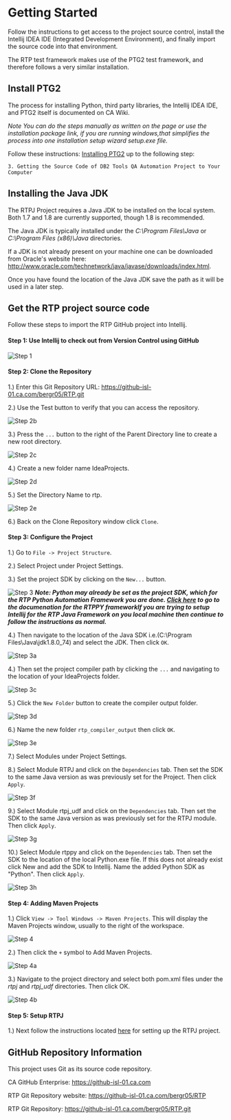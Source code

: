 # Getting Started

Follow the instructions to get access to the project source control, install the Intellij IDEA IDE (Integrated
Development Environment), and finally import the source code into that environment.

The RTP test framework makes use of the PTG2 test framework, and therefore follows a very similar installation.

## Install PTG2

The process for installing Python, third party libraries, the Intellij IDEA IDE, and PTG2 itself is documented on CA Wiki.

*Note You can do the steps manually as written on the page or use the installation package link, if you are running
windows,that simplifies the process into one installation setup wizard setup.exe file.*

Follow these instructions: [Installing PTG2](https://cawiki.ca.com/display/DB2QA/Installing+Development+Environment+for+DB2+Tools+Test+Automation+using+Python+and+PTG2#InstallingDevelopmentEnvironmentforDB2ToolsTestAutomationusingPythonandPTG2)
up to the following step:

    3. Getting the Source Code of DB2 Tools QA Automation Project to Your Computer

## Installing the Java JDK

The RTPJ Project requires a Java JDK to be installed on the local system.  Both 1.7 and 1.8 are currently supported,
though 1.8 is recommended.

The Java JDK is typically installed under the *C:\Program Files\Java* or *C:\Program Files (x86)\Java* directories.

If a JDK is not already present on your machine one can be downloaded from Oracle's website here: <http://www.oracle.com/technetwork/java/javase/downloads/index.html>.

Once you have found the location of the Java JDK save the path as it will be used in a later step.

## Get the RTP project source code

Follow these steps to import the RTP GitHub project into Intellij.

#### Step 1: Use Intellij to check out from Version Control using GitHub

![Step 1](/images/intellij-setup/intellij_splash.png)

#### Step 2: Clone the Repository
1.) Enter this Git Repository URL:  <https://github-isl-01.ca.com/bergr05/RTP.git>

2.) Use the Test button to verify that you can access the repository.

![Step 2b](/images/intellij-setup/clone_repo_test.PNG)

3.) Press the `...` button to the right of the Parent Directory line to create a new root directory.

![Step 2c](/images/intellij-setup/clone_repo_parent.PNG)

4.) Create a new folder name IdeaProjects.

![Step 2d](/images/intellij-setup/clone_repo_new_parent_directory.PNG)

5.) Set the Directory Name to rtp.

![Step 2e](/images/intellij-setup/clone_repo_dir.PNG)

6.) Back on the Clone Repository window click `Clone`.

#### Step 3: Configure the Project

1.) Go to `File -> Project Structure`.

2.) Select Project under Project Settings.

3.) Set the project SDK by clicking on the `New...` button.

![Step 3](/images/intellij-setup/set_project_sdk.PNG)
***Note: Python may already be set as the project SDK, which for the RTP Python Automation Framework you are done.
[Click here](/rtppy/introduction.md) to go to the documenation for the RTPPY frameworkIf you are trying to setup Intellij for the RTP Java
Framework on you local machine then continue to follow the instructions as normal.***

4.) Then navigate to the location of the Java SDK i.e.(C:\Program Files\Java\jdk1.8.0_74) and select the JDK.
Then click `OK`.

![Step 3a](/images/intellij-setup/set_jdk.PNG)

4.) Then set the project compiler path by clicking the `...` and navigating to the location of your IdeaProjects folder.

![Step 3c](/images/intellij-setup/set_compiler.png)

5.) Click the `New Folder` button to create the compiler output folder.

![Step 3d](/images/intellij-setup/new_compiler_output_folder.PNG)

6.) Name the new folder `rtp_compiler_output` then click `OK`.

![Step 3e](/images/intellij-setup/compiler_output_folder_name.PNG)

7.) Select Modules under Project Settings.

8.) Select Module RTPJ and click on the `Dependencies` tab.  Then set the SDK to the same Java version as was previously set for the Project.
Then click `Apply`.

![Step 3f](/images/intellij-setup/module_rtpj.PNG)

9.) Select Module rtpj_udf and click on the `Dependencies` tab.  Then set the SDK to the same Java version as was previously set for the RTPJ module.
Then click `Apply`.

![Step 3g](/images/intellij-setup/module_rtpj_udf.PNG)

10.) Select Module rtppy and click on the `Dependencies` tab.  Then set the SDK to the location of the local Python.exe file.
If this does not already exist click New and add the SDK to Intellij.  Name the added Python SDK as "Python".
Then click `Apply`.

![Step 3h](/images/intellij-setup/module_rtppy_python.PNG)

#### Step 4: Adding Maven Projects

1.) Click `View -> Tool Windows -> Maven Projects`. This will display the Maven Projects window, usually to the right of the workspace.

![Step 4](/images/intellij-setup/maven_toolbar.PNG)

2.) Then click the `+` symbol to Add Maven Projects.

![Step 4a](/images/intellij-setup/maven_add_project.PNG)

3.) Navigate to the project directory and select both pom.xml files under the *rtpj* and *rtpj_udf* directories. Then click OK.

![Step 4b](/images/intellij-setup/add_both_maven_projects.PNG)

#### Step 5: Setup RTPJ

1.) Next follow the instructions located [here](rtpj/build-instructions.md) for setting up the RTPJ project.

## GitHub Repository Information

This project uses Git as its source code repository.

CA GitHub Enterprise: <https://github-isl-01.ca.com>

RTP Git Repository website: <https://github-isl-01.ca.com/bergr05/RTP>

RTP Git Repository: <https://github-isl-01.ca.com/bergr05/RTP.git>







